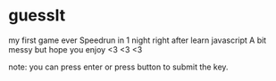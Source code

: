 # guessIt
my first game ever
Speedrun in 1 night right after learn javascript
A bit messy but hope you enjoy <3 <3 <3

note: you can press enter or press button to submit the key.
